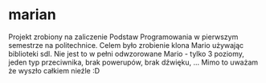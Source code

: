 # marian
Projekt zrobiony na zaliczenie Podstaw Programowania w pierwszym semestrze na politechnice.
Celem było zrobienie klona Mario używając biblioteki sdl. Nie jest to w pełni odwzorowane Mario - tylko 3 poziomy, jeden typ przeciwnika, brak powerupów, brak dźwięku, ... Mimo to uważam że wyszło całkiem nieźle :D
